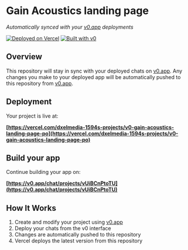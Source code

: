 # Gain Acoustics landing page

*Automatically synced with your [v0.app](https://v0.app) deployments*

[![Deployed on Vercel](https://img.shields.io/badge/Deployed%20on-Vercel-black?style=for-the-badge&logo=vercel)](https://vercel.com/dxelmedia-1594s-projects/v0-gain-acoustics-landing-page-po)
[![Built with v0](https://img.shields.io/badge/Built%20with-v0.app-black?style=for-the-badge)](https://v0.app/chat/projects/vUiBCnPtoTU)

## Overview

This repository will stay in sync with your deployed chats on [v0.app](https://v0.app).
Any changes you make to your deployed app will be automatically pushed to this repository from [v0.app](https://v0.app).

## Deployment

Your project is live at:

**[https://vercel.com/dxelmedia-1594s-projects/v0-gain-acoustics-landing-page-po](https://vercel.com/dxelmedia-1594s-projects/v0-gain-acoustics-landing-page-po)**

## Build your app

Continue building your app on:

**[https://v0.app/chat/projects/vUiBCnPtoTU](https://v0.app/chat/projects/vUiBCnPtoTU)**

## How It Works

1. Create and modify your project using [v0.app](https://v0.app)
2. Deploy your chats from the v0 interface
3. Changes are automatically pushed to this repository
4. Vercel deploys the latest version from this repository
